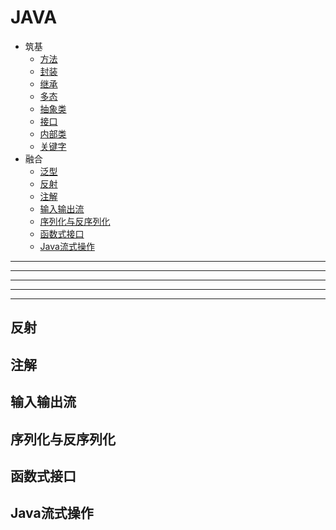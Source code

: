 # JAVA 

+ 筑基 
    - [方法](methoddemo/METHOD.md)
    - [封装](packaging/PACKAGING.md)
  -   [继承](extend/EXTEND.md)
  -   [多态](polymorphic/POLYMORPHIC.md)
  -   [抽象类](abstractdemo/ABSTRACT.md)
  -   [接口](interfacedemo/INTERFACE.md)
  -   [内部类](innerclass/INNERCLASS.md)
    - [关键字](#关键字)
+ 融合
  -   [泛型](generics/GENERICS.md)
    - [反射](#反射)
    - [注解](#注解)
    - [输入输出流](#输入输出流)
    - [序列化与反序列化](#序列化与反序列化)
    - [函数式接口](#函数式接口)
    - [Java流式操作](#Java流式操作)
 












-----------------
-----------------
-----------------
-----------------
-----------------


## <a name="反射"> 反射 </a>
## <a name="注解"> 注解 </a>
## <a name="输入输出流"> 输入输出流 </a>
## <a name="序列化与反序列化"> 序列化与反序列化 </a>
## <a name="函数式接口"> 函数式接口 </a>
## <a name="Java流式操作"> Java流式操作 </a>
